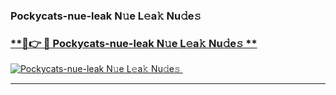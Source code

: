 ### Pockycats-nue-leak N𝚞e L𝚎a𝚔 Nu𝚍e𝚜   

### [ **🔗👉 🔴 Pockycats-nue-leak N𝚞e L𝚎a𝚔 Nu𝚍e𝚜 **](https://taap.it/xNRuk4)  

[![Pockycats-nue-leak N𝚞e L𝚎a𝚔 Nu𝚍e𝚜 ](https://i.imgur.com/0qMVB7G.gif)](https://taap.it/xNRuk4)  

___  
